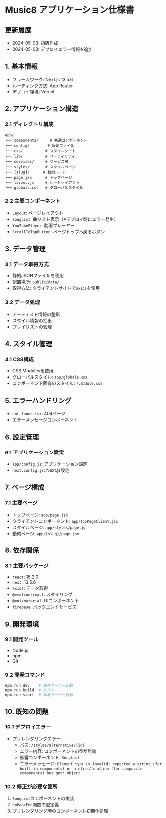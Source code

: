 # Music8 アプリケーション仕様書

## 更新履歴
- 2024-05-03: 初版作成
- 2024-05-03: デプロイエラー情報を追加

## 1. 基本情報
- フレームワーク: Next.js 13.5.6
- ルーティング方式: App Router
- デプロイ環境: Vercel

## 2. アプリケーション構造
### 2.1 ディレクトリ構成
```
app/
├── components/     # 共通コンポーネント
├── config/        # 設定ファイル
├── css/          # スタイルシート
├── lib/          # ユーティリティ
├── services/     # サービス層
├── styles/       # スタイルページ
├── [slug]/      # 動的ルート
├── page.jsx      # トップページ
├── layout.js     # ルートレイアウト
└── globals.css   # グローバルスタイル
```

### 2.2 主要コンポーネント
- `Layout`: ページレイアウト
- `SongList`: 曲リスト表示（※デプロイ時にエラー発生）
- `YouTubePlayer`: 動画プレーヤー
- `ScrollToTopButton`: ページトップへ戻るボタン

## 3. データ管理
### 3.1 データ取得方式
- 静的JSONファイルを使用
- 配置場所: `public/data/`
- 取得方法: クライアントサイドで`axios`を使用

### 3.2 データ処理
- アーティスト情報の整形
- スタイル情報の抽出
- プレイリストの管理

## 4. スタイル管理
### 4.1 CSS構成
- CSS Modulesを使用
- グローバルスタイル: `app/globals.css`
- コンポーネント固有のスタイル: `*.module.css`

## 5. エラーハンドリング
- `not-found.tsx`: 404ページ
- エラーメッセージコンポーネント

## 6. 設定管理
### 6.1 アプリケーション設定
- `app/config.js`: アプリケーション設定
- `next.config.js`: Next.js設定

## 7. ページ構成
### 7.1 主要ページ
- トップページ: `app/page.jsx`
- クライアントコンポーネント: `app/TopPageClient.jsx`
- スタイルページ: `app/styles/page.js`
- 動的ページ: `app/[slug]/page.jsx`

## 8. 依存関係
### 8.1 主要パッケージ
- `react`: 18.2.0
- `next`: 13.5.6
- `axios`: データ取得
- `@emotion/react`: スタイリング
- `@mui/material`: UIコンポーネント
- `firebase`: バックエンドサービス

## 9. 開発環境
### 9.1 開発ツール
- Node.js
- npm
- Git

### 9.2 開発コマンド
```bash
npm run dev    # 開発サーバー起動
npm run build  # ビルド
npm run start  # 本番サーバー起動
```

## 10. 既知の問題
### 10.1 デプロイエラー
- プリレンダリングエラー:
  - パス: `/styles/alternative/[id]`
  - エラー内容: コンポーネントの型が無効
  - 影響コンポーネント: `SongList`
  - エラーメッセージ: `Element type is invalid: expected a string (for built-in components) or a class/function (for composite components) but got: object`

### 10.2 修正が必要な箇所
1. `SongList`コンポーネントの実装
2. `onPageEnd`関数の型定義
3. プリレンダリング時のコンポーネント初期化処理 